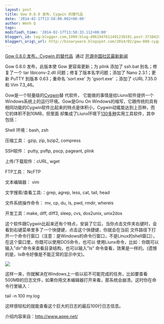 ```yaml
--- 
layout: post 
title: Gow 0.8.0 发布，Cygwin 的替代品 
date: '2014-02-17T13:58:00.002+08:00' 
author: Wenh Q
tags:
modified\_time: '2014-02-17T13:58:33.112+08:00' 
blogger\_id: tag:blogger.com,1999:blog-4961947611491238191.post-3738428438006522237
blogger\_orig\_url: http://binaryware.blogspot.com/2014/02/gow-080-cygwin.html
--- 
```

[Gow
0.8.0 发布，Cygwin
的替代品](http://www.oschina.net/news/48923/gow-0-8-0)  通过
[开源中国社区最新新闻](http://www.oschina.net/?from=rss)





Gow 0.8.0 发布，此版本使 Gow 更容易更新；为 plink 添加了 ssh.bat
别名；修复了一个 tar libiconv-2.dll 问题；修复了版本名字问题；添加了
Nano 2.3.1；更新 PuTTY 到版本 0.63；重命名 'sort.exe' 为 'gsort.exe'
；添加了 cURL 7.35.0 和 Vim 7.3\_46。



Gow是一个轻量级的[Cygwin](http://www.oschina.net/p/cygwin)替 代软件，
它能做的事情是给Liunx软件提供一个Windows系统上的运行环境。Gow是Gnu On
Windows的缩写，它跟传统的具有相同功能的Cygwin软件比起来的特点是体积小，Cygwin动辄能达到上百种，而它的体积不到10MB，但里面
却集成了Liunx环境下[130多种](https://github.com/bmatzelle/gow/wiki/executables_list)实用工具软件，其中包括：





Shell 环境：bash, zsh





压缩工具： gzip, zip, bzip2, compress





SSH软件： putty, psftp, pscp, pageant, plink





上传/下载软件：cURL, wget





FTP工具： NcFTP





文本编辑器： vim





文字搜索/查看工具:：grep, agrep, less, cat, tail, head





文件系统操作命令： mv, cp, du, ls, pwd, rmdir, whereis





开发工具：make, diff, diff3, sleep, cvs, dos2unix, unix2dos



这个软件跟Cygwin比起来还有个特点，安装了它后，当你点击文件夹右键时，会看到右键菜单里多了一个快捷键，点击这个快捷键，你就会在当前
文件路径下打开一个命令行窗口（注意：是Windows的命令行窗口，不是Linux的shell窗口），在这个窗口里，你既可以使用DOS命令，也可以
使用Liunx命令，比如：你既可以输入"dir"命令来查看目录结构，也可以输入"ls"
命令查看，效果是一样的。(遗憾的是，ls命令好像是不能正常的显示中文)。



![](https://images-blogger-opensocial.googleusercontent.com/gadgets/proxy?url=http%3A%2F%2Fstatic.oschina.net%2Fuploads%2Fimg%2F201112%2F14073032_JXq5.png&container=blogger&gadget=a&rewriteMime=image%2F*)



这样一来，你就解决在Windows上一些以前不可能完成的任务，比如要查看500MB的日志文件，如果你用文本编辑器打开来看，那系统会崩溃。这时你在命令行里输入：



tail -n 100 my.log



这样很轻松的就能查看这个巨大的日志的最后100行日志信息。



介绍内容来自：<http://www.aqee.net/>

